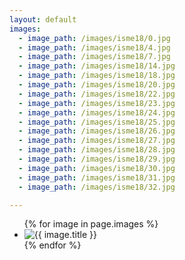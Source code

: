 ```yaml
---
layout: default
images:
  - image_path: /images/isme18/0.jpg
  - image_path: /images/isme18/4.jpg
  - image_path: /images/isme18/7.jpg
  - image_path: /images/isme18/14.jpg
  - image_path: /images/isme18/18.jpg
  - image_path: /images/isme18/20.jpg
  - image_path: /images/isme18/22.jpg
  - image_path: /images/isme18/23.jpg
  - image_path: /images/isme18/24.jpg
  - image_path: /images/isme18/25.jpg
  - image_path: /images/isme18/26.jpg
  - image_path: /images/isme18/27.jpg
  - image_path: /images/isme18/28.jpg
  - image_path: /images/isme18/29.jpg
  - image_path: /images/isme18/30.jpg
  - image_path: /images/isme18/31.jpg
  - image_path: /images/isme18/32.jpg

---
```


<ul class="photo-gallery">
   {% for image in page.images %}
      <li>
          <img src="{{ image.image_path | prepend: site.baseurl }}" alt="{{ image.title }}" >
      </li>
   {% endfor %}
</ul>